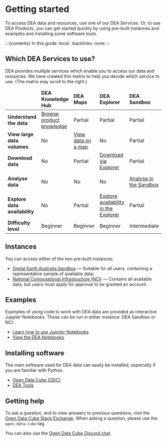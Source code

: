 # Getting started

To access DEA data and resources, use one of our DEA Services. Or, to use DEA Products, you can get started quickly by using pre-built instances and examples and installing some software tools.

:::{contents} In this guide
:local:
:backlinks: none
:::

## Which DEA Services to use?

DEA provides multiple services which enable you to access our data and resources. We have created this matrix to help you decide which service to use. (The matrix may scroll to the right.)

<table class="colour-coded-table traffic-light-theme scroll-horizontally">
    <thead>
        <tr>
            <td></td>
            <td><strong>DEA Knowledge Hub</strong></td>
            <td><strong>DEA Maps</strong></td>
            <td><strong>DEA Explorer</strong></td>
            <td><strong>DEA Sandbox</strong></td>
            <td><strong>NCI</strong></td>
            <td><strong>AWS-Continental Mosaics </strong></td>
            <td><strong>STAC</strong></td>
            <td><strong>AWS</strong></td>
            <td><strong>DEA WMS</strong></td>
            <td><strong>DEA WCS</strong></td>
        </tr>
   </thead>
    <tbody>
        <tr>
            <td><strong>Understand the data</strong></td>
            <td class="low"><a href="/data/">Browse product knowledge</a></td>
            <td class="medium">Partial</td>
            <td class="medium">Partial</td>
            <td class="medium">Partial</td>
            <td class="medium">Partial</td>
            <td class="medium">Partial</td>
            <td class="medium">Partial</td>
            <td class="medium">Partial</td>
            <td class="medium">Partial</td>
            <td class="medium">Partial</td>
        </tr>
        <tr>
            <td><strong>View large data volumes</strong></td>
            <td class="high">No</td>
            <td class="low"><a href="/guides/setup/dea_maps/">View data on a map</a></td>
            <td class="high">No</td>
            <td class="medium">Partial</td>
            <td class="medium">Partial</td>
            <td class="low"><a href="/guides/continental-cogs-geotiff-mosaics/">View continental mosaics</a></td>
            <td class="low"><a href="/guides/setup/gis/stac/">View data using STAC</a></td>
            <td class="high">No</td>
            <td class="low"><a href="/guides/setup/gis/web_map_service/">View on the WMS</a></td>
            <td class="medium">Partial</td>
        </tr>
        <tr>
            <td><strong>Download data</strong></td>
            <td class="high">No</td>
            <td class="medium">Partial</td>
            <td class="low"><a href="/guides/setup/explorer_guide/">Download via Explorer</a></td>
            <td class="medium">Partial</td>
            <td class="medium">Partial</td>
            <td class="medium">Partial</td>
            <td class="low"><a href="/guides/setup/gis/stac/">Download via STAC</a></td>
            <td class="low"><a href="/guides/setup/AWS/data_and_metadata/">Download via AWS</a></td>
            <td class="high">No</td>
            <td class="low"><a href="/guides/setup/gis/web_coverage_service/">Download via WCS</a></td>
        </tr>
        <tr>
            <td><strong>Analyse data</strong></td>
            <td class="high">No</td>
            <td class="high">No</td>
            <td class="high">No</td>
            <td class="low"><a href="/guides/setup/Sandbox/sandbox/">Analyse in the Sandbox</a></td>
            <td class="low"><a href="/guides/setup/NCI/README/">Analyse in the NCI</a></td>
            <td class="low"><a href="/guides/continental-cogs-geotiff-mosaics/">Analyse continental mosaics</a></td>
            <td class="medium">Partial</td>
            <td class="high">No</td>
            <td class="high">No</td>
            <td class="low"><a href="/guides/setup/gis/web_coverage_service/">Analyse using WCS</a></td>
        </tr>
        <tr>
            <td><strong>Explore data availability</strong></td>
            <td class="high">No</td>
            <td class="medium">Partial</td>
            <td class="low"><a href="/guides/setup/explorer_guide/">Explore availability in the Explorer</a></td>
            <td class="medium">Partial</td>
            <td class="medium">Partial</td>
            <td class="high">No</td>
            <td class="low"><a href="/guides/setup/gis/stac/">Query data availability</a></td>
            <td class="high">No</td>
            <td class="high">No</td>
            <td class="high">No</td>
        </tr>
        <tr>
            <td><strong>Difficulty level</strong></td>
            <td class="blank">Beginner</td>
            <td class="blank">Beginner</td>
            <td class="blank">Beginner</td>
            <td class="blank">Intermediate</td>
            <td class="blank">Intermediate</td>
            <td class="blank">Beginner</td>
            <td class="blank">Advanced</td>
            <td class="blank">Intermediate</td>
            <td class="blank">Intermediate</td>
            <td class="blank">Intermediate</td>
        </tr>
   </tbody>
</table>

## Instances

You can access either of the two pre-built instances:

* [Digital Earth Australia Sandbox](/guides/setup/Sandbox/sandbox/) &mdash; Suitable for all users, containing a representative sample of available data.
* [National Computational Infrastructure (NCI)](/guides/setup/NCI/README/) &mdash; Contains all available data, but users must apply for approval to be granted an account.

## Examples

Examples of using code to work with DEA data are provided as interactive Jupyter Notebooks. These can be run in either instance: DEA Sandbox or NCI. 

* [Learn how to use Jupyter Notebooks](/guides/setup/jupyter/)
* [View the DEA Notebooks](/dea-notebooks/)

## Installing software

The main software used for DEA data can easily be installed, especially if you are familiar with Python.

* [Open Data Cube (ODC)](https://www.opendatacube.org/)
* [DEA Tools](/notebooks/Tools/)

## Getting help

To ask a question, and to view answers to previous questions, visit the [Open Data Cube Stack Exchange](https://gis.stackexchange.com/questions/tagged/open-data-cube). When asking a question, please use the `open-data-cube` tag.

You can also use the [Open Data Cube Discord chat](https://discord.com/invite/4hhBQVas5U).


